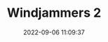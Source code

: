 ---
date: 2022-09-06 11:09:37
title: 'Windjammers 2'	
tags: []
price: $19.99 One Time	
link: https://store.steampowered.com/app/1114290/Windjammers_2/	
discord: https://discord.gg/windjammers2	
twitter: https://twitter.com/Windjammers
---